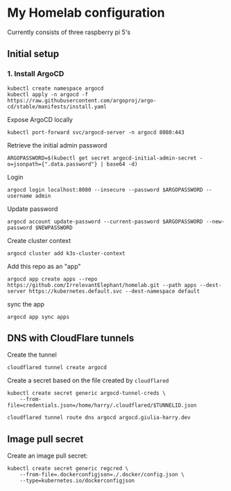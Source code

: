 # My Homelab configuration

Currently consists of three raspberry pi 5's

## Initial setup

### 1. Install ArgoCD

```shell
kubectl create namespace argocd
kubectl apply -n argocd -f https://raw.githubusercontent.com/argoproj/argo-cd/stable/manifests/install.yaml
```

Expose ArgoCD locally

```shell
kubectl port-forward svc/argocd-server -n argocd 8080:443
```

Retrieve the initial admin password

```shell
ARGOPASSWORD=$(kubectl get secret argocd-initial-admin-secret -o=jsonpath={".data.password"} | base64 -d)
```

Login

```shell
argocd login localhost:8080 --insecure --password $ARGOPASSWORD --username admin
```

Update password

```shell
argocd account update-password --current-password $ARGOPASSWORD --new-password $NEWPASSWORD
```

Create cluster context

```shell
argocd cluster add k3s-cluster-context
```

Add this repo as an "app"

```shell
argocd app create apps --repo https://github.com/IrrelevantElephant/homelab.git --path apps --dest-server https://kubernetes.default.svc --dest-namespace default
```

sync the app

```shell
argocd app sync apps
```

## DNS with CloudFlare tunnels

Create the tunnel

```shell
cloudflared tunnel create argocd
```

Create a secret based on the file created by `cloudflared`
```shell
kubectl create secret generic argocd-tunnel-creds \
	--from-file=credentials.json=/home/harry/.cloudflared/$TUNNELID.json
```

```shell
cloudflared tunnel route dns argocd argocd.giulia-harry.dev
```

## Image pull secret

Create an image pull secret:

```shell
kubectl create secret generic regcred \
    --from-file=.dockerconfigjson=./.docker/config.json \
    --type=kubernetes.io/dockerconfigjson
```

